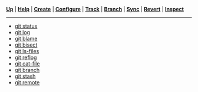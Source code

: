 [**Up**](../operations.md) |
[**Help**](../01-Help/help.md) |
[**Create**](../02-Create/create.md) |
[**Configure**](../03-Configure/configure.md) |
[**Track**](../04-Track/track.md) |
[**Branch**](../05-Branch/branch.md) |
[**Sync**](../06-Sync/sync.md) |
[**Revert**](../07-Revert/revert.md) |
[**Inspect**](../08-Inspect/inspect.md)

-------------------------------------------------------------------------------

- [git status](01-git-status.md)
- [git log](02-git-log.md)
- [git blame](03-git-blame.md)
- [git bisect](04-git-bisect.md)
- [git ls-files](05-git-ls-files.md)
- [git reflog](06-git-reflog.md)
- [git cat-file](07-git-cat-file.md)
- [git branch](08-git-branch.md)
- [git stash](09-git-stash.md)
- [git remote](10-git-remote.md)
